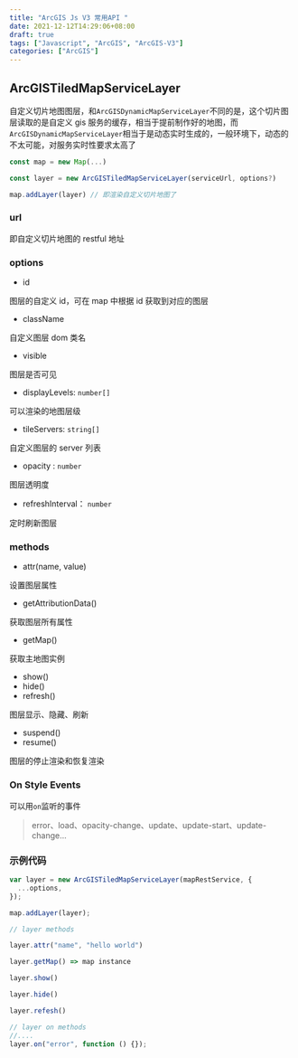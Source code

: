 ```yaml
---
title: "ArcGIS Js V3 常用API "
date: 2021-12-12T14:29:06+08:00
draft: true
tags: ["Javascript", "ArcGIS", "ArcGIS-V3"]
categories: ["ArcGIS"]
---
```


## ArcGISTiledMapServiceLayer

自定义切片地图图层，和`ArcGISDynamicMapServiceLayer`不同的是，这个切片图层读取的是自定义 gis 服务的缓存，相当于提前制作好的地图，而`ArcGISDynamicMapServiceLayer`相当于是动态实时生成的，一般环境下，动态的不太可能，对服务实时性要求太高了

```js
const map = new Map(...)

const layer = new ArcGISTiledMapServiceLayer(serviceUrl, options?)

map.addLayer(layer) // 即渲染自定义切片地图了
```

### url

即自定义切片地图的 restful 地址

### options

- id

图层的自定义 id，可在 map 中根据 id 获取到对应的图层

- className

自定义图层 dom 类名

- visible

图层是否可见

- displayLevels: `number[]`

可以渲染的地图层级

- tileServers: `string[]`

自定义图层的 server 列表

- opacity : `number`

图层透明度

- refreshInterval： `number`

定时刷新图层

### methods

- attr(name, value)

设置图层属性

- getAttributionData()

获取图层所有属性

- getMap()

获取主地图实例

- show()
- hide()
- refresh()

图层显示、隐藏、刷新

- suspend()
- resume()

图层的停止渲染和恢复渲染

### On Style Events

可以用`on`监听的事件

> error、load、opacity-change、update、update-start、update-change...

### 示例代码

```js
var layer = new ArcGISTiledMapServiceLayer(mapRestService, {
  ...options,
});

map.addLayer(layer);

// layer methods

layer.attr("name", "hello world")

layer.getMap() => map instance

layer.show()

layer.hide()

layer.refesh()

// layer on methods
//....
layer.on("error", function () {});
```
